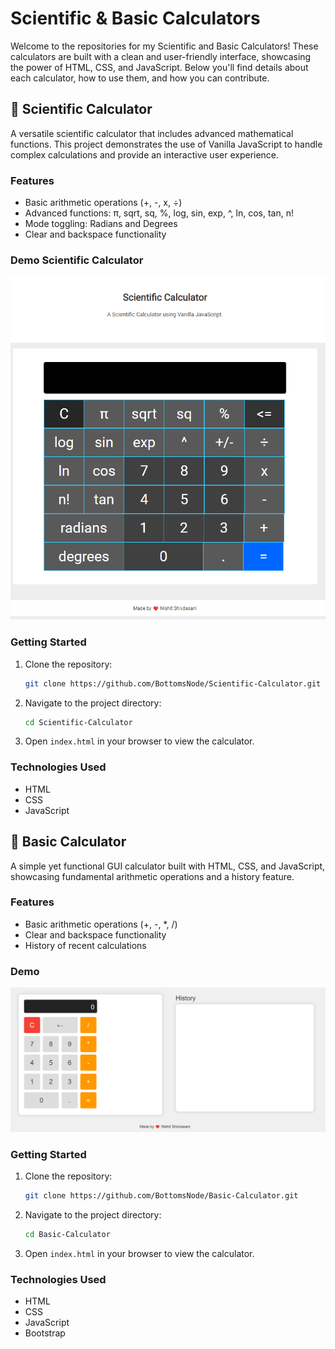 # Scientific & Basic Calculators

Welcome to the repositories for my Scientific and Basic Calculators! These calculators are built with a clean and user-friendly interface, showcasing the power of HTML, CSS, and JavaScript. Below you'll find details about each calculator, how to use them, and how you can contribute.

## 🚀 Scientific Calculator

A versatile scientific calculator that includes advanced mathematical functions. This project demonstrates the use of Vanilla JavaScript to handle complex calculations and provide an interactive user experience.

### Features
- Basic arithmetic operations (+, -, x, ÷)
- Advanced functions: π, sqrt, sq, %, log, sin, exp, ^, ln, cos, tan, n!
- Mode toggling: Radians and Degrees
- Clear and backspace functionality

### Demo Scientific Calculator
<img src= "https://github.com/BottomsNode/JQuery-Calculator/blob/main/scientific.png" width="550">

### Getting Started
1. Clone the repository:
    ```bash
    git clone https://github.com/BottomsNode/Scientific-Calculator.git
    ```
2. Navigate to the project directory:
    ```bash
    cd Scientific-Calculator
    ```
3. Open `index.html` in your browser to view the calculator.

### Technologies Used
- HTML
- CSS
- JavaScript

## 🧮 Basic Calculator

A simple yet functional GUI calculator built with HTML, CSS, and JavaScript, showcasing fundamental arithmetic operations and a history feature.

### Features
- Basic arithmetic operations (+, -, *, /)
- Clear and backspace functionality
- History of recent calculations

### Demo
![Basic Calculator](https://github.com/BottomsNode/JQuery-Calculator/blob/main/simple.png)

### Getting Started
1. Clone the repository:
    ```bash
    git clone https://github.com/BottomsNode/Basic-Calculator.git
    ```
2. Navigate to the project directory:
    ```bash
    cd Basic-Calculator
    ```
3. Open `index.html` in your browser to view the calculator.

### Technologies Used
- HTML
- CSS
- JavaScript
- Bootstrap
